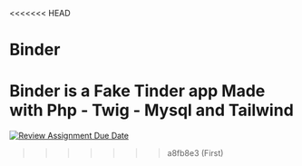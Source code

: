 <<<<<<< HEAD
# Binder
Binder is a Fake Tinder app Made with Php - Twig - Mysql  and Tailwind
=======
[![Review Assignment Due Date](https://classroom.github.com/assets/deadline-readme-button-24ddc0f5d75046c5622901739e7c5dd533143b0c8e959d652212380cedb1ea36.svg)](https://classroom.github.com/a/cZNvQh6K)
>>>>>>> a8fb8e3 (First)
